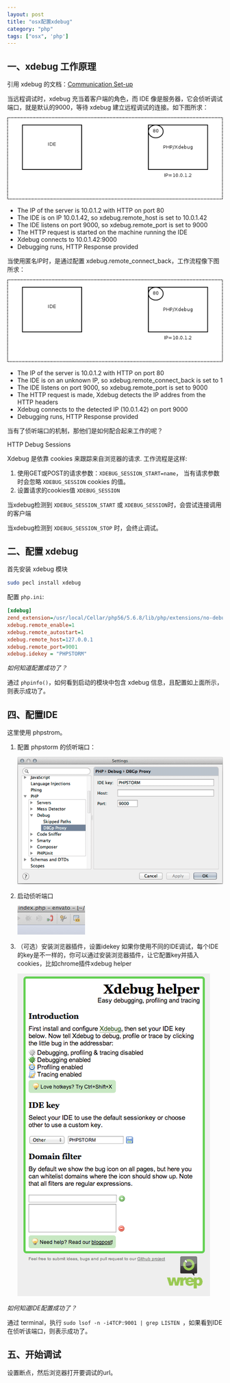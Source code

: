 ```yaml
---
layout: post
title: "osx配置xdebug"
category: "php"
tags: ["osx", 'php']
---
```




## 一、xdebug 工作原理
 
引用 xdebug 的文档：[Communication Set-up](http://xdebug.org/docs/remote) 

当远程调试时，xdebug 充当着客户端的角色，而 IDE 像是服务器，它会侦听调试端口，就是默认的9000，等待 xdebug 建立远程调试的连接。如下图所求：

![](/images/posts/xdebug/dbgp-setup.gif)

- The IP of the server is 10.0.1.2 with HTTP on port 80
- The IDE is on IP 10.0.1.42, so xdebug.remote_host is set to 10.0.1.42
- The IDE listens on port 9000, so xdebug.remote_port is set to 9000
- The HTTP request is started on the machine running the IDE
- Xdebug connects to 10.0.1.42:9000
- Debugging runs, HTTP Response provided


当使用匿名IP时，是通过配置 xdebug.remote_connect_back，工作流程像下图所求：

![](/images/posts/xdebug/dbgp-setup2.gif)

- The IP of the server is 10.0.1.2 with HTTP on port 80
- The IDE is on an unknown IP, so xdebug.remote_connect_back is set to 1
- The IDE listens on port 9000, so xdebug.remote_port is set to 9000
- The HTTP request is made, Xdebug detects the IP addres from the HTTP headers
- Xdebug connects to the detected IP (10.0.1.42) on port 9000
- Debugging runs, HTTP Response provided

当有了侦听端口的机制，那他们是如何配合起来工作的呢？

HTTP Debug Sessions

Xdebug 是依靠 cookies 来跟踪来自浏览器的请求. 工作流程是这样:

1. 使用GET或POST的请求参数：`XDEBUG_SESSION_START=name`， 当有请求参数时会忽略 `XDEBUG_SESSION` cookies 的值。
2. 设置请求的cookies值 `XDEBUG_SESSION`

当xdebug检测到 `XDEBUG_SESSION_START` 或 `XDEBUG_SESSION`时，会尝试连接调用的客户端

当xdebug检测到 `XDEBUG_SESSION_STOP` 时，会终止调试。


## 二、配置 xdebug

首先安装 xdebug 模块

```bash
sudo pecl install xdebug
```
配置 `php.ini`:

```ini
[xdebug]
zend_extension=/usr/local/Cellar/php56/5.6.8/lib/php/extensions/no-debug-non-zts-20131226/xdebug.so
xdebug.remote_enable=1
xdebug.remote_autostart=1 
xdebug.remote_host=127.0.0.1
xdebug.remote_port=9001
xdebug.idekey = "PHPSTORM"
```

*如何知道配置成功了？*

通过 `phpinfo()`，如何看到启动的模块中包含 xdebug 信息，且配置如上面所示，则表示成功了。

## 四、配置IDE
这里使用 phpstrom。

1. 配置 phpstorm 的侦听端口：
    
     ![](/images/posts/xdebug/phpstorm-debug-settings.png)
    
2. 启动侦听端口

    ![](/images/posts/xdebug/phpstorm-bug-phone.png)
    
3. （可选）安装浏览器插件，设置idekey
如果你使用不同的IDE调试，每个IDE的key是不一样的，你可以通过安装浏览器插件，让它配置key并插入cookies，比如chrome插件xdebug helper

    ![](/images/posts/xdebug/xdebug-browser-extension.png)


*如何知道IDE配置成功了？*

通过 terminal，执行 `sudo lsof -n -i4TCP:9001 | grep LISTEN `，如果看到IDE在侦听该端口，则表示成功了。


## 五、开始调试
设置断点，然后浏览器打开要调试的url。